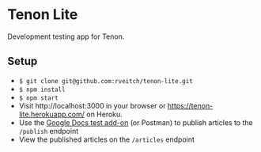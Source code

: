 # Tenon Lite
Development testing app for Tenon.

## Setup
- `$ git clone git@github.com:rveitch/tenon-lite.git`
- `$ npm install`
- `$ npm start`
- Visit http://localhost:3000 in your browser or https://tenon-lite.herokuapp.com/ on Heroku.
- Use the [Google Docs test add-on](https://gist.github.com/rveitch/0e49cb2c0b5848121680ebbb573c2f63) (or Postman) to publish articles to the `/publish` endpoint
- View the published articles on the `/articles` endpoint
